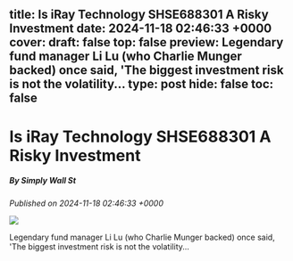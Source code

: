 title: Is iRay Technology SHSE688301 A Risky Investment
date: 2024-11-18 02:46:33 +0000
cover: 
draft: false
top: false
preview: Legendary fund manager Li Lu (who Charlie Munger backed) once said, 'The biggest investment risk is not the volatility...
type: post
hide: false
toc: false
---

# Is iRay Technology SHSE688301 A Risky Investment
##### By Simply Wall St
_Published on 2024-11-18 02:46:33 +0000_

![](https://images.simplywall.st/asset/industry/6021000-choice2-main-header/1585186837163)

Legendary fund manager Li Lu (who Charlie Munger backed) once said, 'The biggest investment risk is not the volatility...
